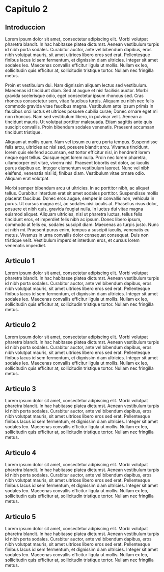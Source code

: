 # Capitulo 2

## Introduccion

Lorem ipsum dolor sit amet, consectetur adipiscing elit. Morbi volutpat pharetra blandit. In hac habitasse platea dictumst. Aenean vestibulum turpis id nibh porta sodales. Curabitur auctor, ante vel bibendum dapibus, eros nibh volutpat mauris, sit amet ultrices libero eros sed erat. Pellentesque finibus lacus id sem fermentum, et dignissim diam ultricies. Integer sit amet sodales leo. Maecenas convallis efficitur ligula ut mollis. Nullam ex leo, sollicitudin quis efficitur at, sollicitudin tristique tortor. Nullam nec fringilla metus.

Proin et vestibulum dui. Nam dignissim aliquam lectus sed vestibulum. Maecenas id tincidunt diam. Sed at augue et nisl facilisis auctor. Morbi gravida scelerisque odio, eget consectetur ipsum rhoncus sed. Cras rhoncus consectetur sem, vitae faucibus turpis. Aliquam eu nibh nec felis commodo gravida vitae faucibus magna. Vestibulum ante ipsum primis in faucibus orci luctus et ultrices posuere cubilia curae; Donec ornare eget mi non rhoncus. Nam sed vestibulum libero, in pulvinar velit. Aenean a tincidunt mauris. Ut volutpat porttitor malesuada. Etiam sagittis ante quis suscipit convallis. Proin bibendum sodales venenatis. Praesent accumsan tincidunt tristique.

Aliquam at mollis quam. Nam vel ipsum eu arcu porta tempus. Suspendisse felis arcu, ultricies ac nisl sed, posuere blandit arcu. Vivamus tincidunt, lorem quis eleifend accumsan, est tortor efficitur nisl, in hendrerit lorem neque eget tellus. Quisque eget lorem nulla. Proin nec lorem pharetra, ullamcorper est vitae, viverra nisl. Praesent lobortis est dolor, ac iaculis purus dapibus ac. Integer elementum vestibulum laoreet. Nunc vel nibh eleifend, venenatis nisi id, finibus diam. Vestibulum vitae ornare odio. Aliquam erat volutpat.

Morbi semper bibendum arcu ut ultricies. In ac porttitor nibh, ac aliquet tellus. Curabitur interdum erat sit amet sodales porttitor. Suspendisse mollis placerat faucibus. Donec eros augue, semper in convallis non, vehicula in purus. Ut cursus magna est, ac sodales nisi iaculis at. Phasellus risus dolor, posuere et nibh quis, gravida feugiat nulla. In luctus dui vitae magna euismod aliquet. Aliquam ultricies, nisl ut pharetra luctus, tellus felis tincidunt eros, et imperdiet felis nibh ac ipsum. Donec libero ipsum, commodo at felis eu, sodales suscipit diam. Maecenas ac turpis justo. Nunc at nibh mi. Praesent purus enim, tempus a suscipit iaculis, venenatis eu metus. Vivamus in urna convallis dolor consequat consequat. Duis non tristique velit. Vestibulum imperdiet interdum eros, et cursus lorem venenatis imperdiet.

## Articulo 1

Lorem ipsum dolor sit amet, consectetur adipiscing elit. Morbi volutpat pharetra blandit. In hac habitasse platea dictumst. Aenean vestibulum turpis id nibh porta sodales. Curabitur auctor, ante vel bibendum dapibus, eros nibh volutpat mauris, sit amet ultrices libero eros sed erat. Pellentesque finibus lacus id sem fermentum, et dignissim diam ultricies. Integer sit amet sodales leo. Maecenas convallis efficitur ligula ut mollis. Nullam ex leo, sollicitudin quis efficitur at, sollicitudin tristique tortor. Nullam nec fringilla metus.


## Articulo 2

Lorem ipsum dolor sit amet, consectetur adipiscing elit. Morbi volutpat pharetra blandit. In hac habitasse platea dictumst. Aenean vestibulum turpis id nibh porta sodales. Curabitur auctor, ante vel bibendum dapibus, eros nibh volutpat mauris, sit amet ultrices libero eros sed erat. Pellentesque finibus lacus id sem fermentum, et dignissim diam ultricies. Integer sit amet sodales leo. Maecenas convallis efficitur ligula ut mollis. Nullam ex leo, sollicitudin quis efficitur at, sollicitudin tristique tortor. Nullam nec fringilla metus.

## Articulo 3

Lorem ipsum dolor sit amet, consectetur adipiscing elit. Morbi volutpat pharetra blandit. In hac habitasse platea dictumst. Aenean vestibulum turpis id nibh porta sodales. Curabitur auctor, ante vel bibendum dapibus, eros nibh volutpat mauris, sit amet ultrices libero eros sed erat. Pellentesque finibus lacus id sem fermentum, et dignissim diam ultricies. Integer sit amet sodales leo. Maecenas convallis efficitur ligula ut mollis. Nullam ex leo, sollicitudin quis efficitur at, sollicitudin tristique tortor. Nullam nec fringilla metus.

## Articulo 4

Lorem ipsum dolor sit amet, consectetur adipiscing elit. Morbi volutpat pharetra blandit. In hac habitasse platea dictumst. Aenean vestibulum turpis id nibh porta sodales. Curabitur auctor, ante vel bibendum dapibus, eros nibh volutpat mauris, sit amet ultrices libero eros sed erat. Pellentesque finibus lacus id sem fermentum, et dignissim diam ultricies. Integer sit amet sodales leo. Maecenas convallis efficitur ligula ut mollis. Nullam ex leo, sollicitudin quis efficitur at, sollicitudin tristique tortor. Nullam nec fringilla metus.

## Articulo 5

Lorem ipsum dolor sit amet, consectetur adipiscing elit. Morbi volutpat pharetra blandit. In hac habitasse platea dictumst. Aenean vestibulum turpis id nibh porta sodales. Curabitur auctor, ante vel bibendum dapibus, eros nibh volutpat mauris, sit amet ultrices libero eros sed erat. Pellentesque finibus lacus id sem fermentum, et dignissim diam ultricies. Integer sit amet sodales leo. Maecenas convallis efficitur ligula ut mollis. Nullam ex leo, sollicitudin quis efficitur at, sollicitudin tristique tortor. Nullam nec fringilla metus.


